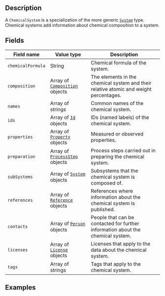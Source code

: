 ## Description

A `ChemicalSystem` is a specialization of the more generic [`System`](!schema_definition/system/System) type. Chemical systems add information about chemical composition to a system.

## Fields

Field name | Value type | Description
-----------|------------|------------
`chemicalFormula` | String | Chemical formula of the system.
`composition` | Array of [`Composition`](!schema_definition/system/chemical/common/Composition) objects | The elements in the chemical system and their relative atomic and weight percentages.
`names` | Array of strings | Common names of the chemical system.
`ids` | Array of [`Id`](!schema_definition/common/Id) objects | IDs (named labels) of the chemical system.
`properties` | Array of [`Property`](!schema_definition/common/Property) objects | Measured or observed properties.
`preparation` | Array of [`ProcessStep`](!schema_definition/common/ProcessStep) objects | Process steps carried out in preparing the chemical system.
`subSystems` | Array of [`System`](!schema_definition/system/System) objects | Subsystems that the chemical system is composed of.
`references` | Array of [`Reference`](!schema_definition/common/Reference) objects | References where information about the chemical system is published.
`contacts` | Array of [`Person`](!schema_definition/common/Person) objects | People that can be contacted for further information about the chemical system.
`licenses` | Array of [`License`](!schema_definition/common/License) objects | Licenses that apply to the data about the chemical system.
`tags` | Array of strings | Tags that apply to the chemical system.

## Examples
